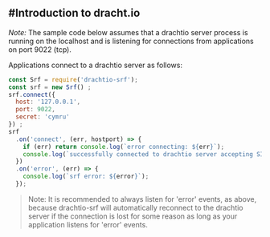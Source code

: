 #Introduction to dracht.io
---

*Note:* The sample code below assumes that a drachtio server process is running on the localhost and is listening for connections from applications on port 9022 (tcp).

Applications connect to a drachtio server as follows:

```js
const Srf = require('drachtio-srf');
const srf = new Srf() ;
srf.connect({
  host: '127.0.0.1',
  port: 9022,
  secret: 'cymru'
}) ;
srf
  .on('connect', (err, hostport) => {
    if (err) return console.log(`error connecting: ${err}`);
    console.log(`successfully connected to drachtio server accepting SIP traffic on: ${hostport}`);
  })
  .on('error', (err) => {
    console.log(`srf error: ${error}`);
  });
```

> Note: It is recommended to always listen for 'error' events, as above, because drachtio-srf will automatically reconnect to the drachtio server if the connection is lost for some reason as long as your application listens for 'error' events.
